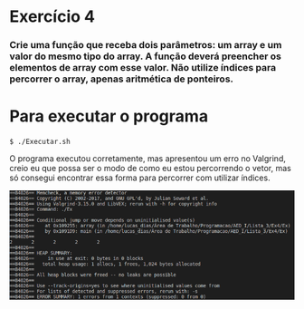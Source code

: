 # Exercício 4
### Crie uma função que receba dois parâmetros: um array e um valor do mesmo tipo do array. A função deverá preencher os elementos de array com esse valor. Não utilize índices para percorrer o array, apenas aritmética de ponteiros.

# Para executar o programa 
~~~Shell
$ ./Executar.sh
~~~

O programa executou corretamente, mas apresentou um erro no Valgrind, creio eu que possa ser o modo de como eu estou percorrendo o vetor, mas só consegui encontrar essa forma para percorrer com utilizar índices.

![Excussão teste](Ex4.png)